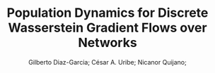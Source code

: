 ---
paperId: 4
author: Gilberto Diaz-Garcia; César A. Uribe; Nicanor Quijano;
publicationauthor: Diaz-Garcia, G. et al.
title: Population Dynamics for Discrete Wasserstein Gradient Flows over Networks
pdf: paper_04.pdf
poster: poster_4.png
pitch: https://slideslive.com/38962876/population-dynamics-for-discrete-wasserstein-gradient-flows-over-networks?ref=account-folder-87716-folders
type: Oral
topic: Gradient Flows
category: Extended Abstract
link: https://research.latinxinai.org/papers/icml/2021/pdf/paper_04.pdf
conference: icml
year: 2021
tags: icml-2021
location: Virtual
---